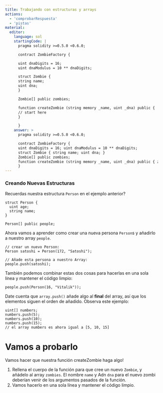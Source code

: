 ```yaml
---
title: Trabajando con estructuras y arrays
actions:
  - 'comprobarRespuesta'
  - 'pistas'
material:
  editor:
    language: sol
    startingCode: |
      pragma solidity >=0.5.0 <0.6.0;

      contract ZombieFactory {

      uint dnaDigits = 16;
      uint dnaModulus = 10 ** dnaDigits;

      struct Zombie {
      string name;
      uint dna;
      }

      Zombie[] public zombies;

      function createZombie (string memory _name, uint _dna) public {
      // start here
      }

      }
    answer: >
      pragma solidity >=0.5.0 <0.6.0;

      contract ZombieFactory {
      uint dnaDigits = 16; uint dnaModulus = 10 ** dnaDigits;
      struct Zombie { string name; uint dna; }
      Zombie[] public zombies;
      function createZombie (string memory _name, uint _dna) public { zombies.push(Zombie(_name, _dna)); }
      }
---
```


### Creando Nuevas Estructuras

Recuerdas nuestra estructura `Person` en el ejemplo anterior?

    struct Person {
      uint age;
      string name;
    }
    
    Person[] public people;
    

Ahora vamos a aprender como crear una nueva persona `Person`s y añadirlo a nuestro array `people`.

    // crear un nuevo Person:
    Person satoshi = Person(172, "Satoshi");
    
    // Añade esta persona a nuestro Array:
    people.push(satoshi);
    

También podemos combinar estas dos cosas para hacerlas en una sola línea y mantener el código limpio:

    people.push(Person(16, "Vitalik"));
    

Date cuenta que `array.push()` añade algo al **final** del array, así que los elementos siguen el orden de añadido. Observa este ejemplo:

    uint[] numbers;
    numbers.push(5);
    numbers.push(10);
    numbers.push(15);
    // el array numbers es ahora igual a [5, 10, 15]
    

# Vamos a probarlo

Vamos hacer que nuestra función createZombie haga algo!

1. Rellena el cuerpo de la función para que cree un nuevo `Zombie`, y añádelo al array `zombies`. El nombre `name` y Adn `dna` para el nuevo zombi deberían venir de los argumentos pasados de la función.
2. Vamos hacerlo en una sola línea y mantener el código limpio.